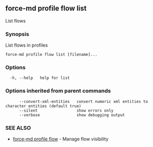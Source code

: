 ## force-md profile flow list

List flows

### Synopsis

List flows in profiles

```
force-md profile flow list [filename]...
```

### Options

```
  -h, --help   help for list
```

### Options inherited from parent commands

```
      --convert-xml-entities   convert numeric xml entities to character entities (default true)
      --silent                 show errors only
      --verbose                show debugging output
```

### SEE ALSO

* [force-md profile flow](force-md_profile_flow.md)	 - Manage flow visibility

